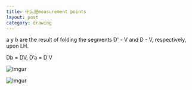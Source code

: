 ```yaml
---
title: 什么是measurement points
layout: post
category: drawing
---
```


a y b are the result of folding the segments D' - V and D - V, respectively, upon LH.

Db = DV, D’a = D'V


![Imgur](https://i.imgur.com/CW4MgNW.png)

![Imgur](https://i.imgur.com/6ZHpdM7.png)